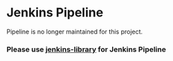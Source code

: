 # Jenkins Pipeline 

Pipeline is no longer maintained for this project.

### Please use [jenkins-library](https://github.com/Statemood/jenkins-library) for Jenkins Pipeline